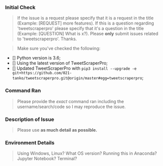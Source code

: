 ### Initial Check
> If the issue is a request please specify that it is a request in the title (Example: [REQUEST] more features). If this is a question regarding 'tweetscraperpro' please specify that it's a question in the title (Example: [QUESTION] What is x?). Please **only** submit issues related to 'tweetscraperpro'. Thanks.

>Make sure you've checked the following:

- [] Python version is 3.6;
- [] Using the latest version of TweetScraperPro;
- [] Updated TweetScraperPro with `pip3 install --upgrade -e git+https://github.com/021-tanko/tweetscraperpro.git@origin/master#egg=tweetscraperpro`;

### Command Ran
>Please provide the _exact_ command ran including the username/search/code so I may reproduce the issue.

### Description of Issue
>Please use **as much detail as possible.**

### Environment Details
>Using Windows, Linux? What OS version? Running this in Anaconda? Jupyter Notebook? Terminal?
